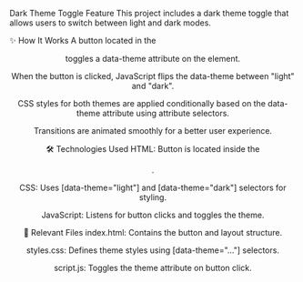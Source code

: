 Dark Theme Toggle Feature
This project includes a dark theme toggle that allows users to switch between light and dark modes.

✨ How It Works
A button located in the <header> toggles a data-theme attribute on the <body> element.

When the button is clicked, JavaScript flips the data-theme between "light" and "dark".

CSS styles for both themes are applied conditionally based on the data-theme attribute using attribute selectors.

Transitions are animated smoothly for a better user experience.

🛠 Technologies Used
HTML: Button is located inside the <header>.

CSS: Uses [data-theme="light"] and [data-theme="dark"] selectors for styling.

JavaScript: Listens for button clicks and toggles the theme.

📂 Relevant Files
index.html: Contains the button and layout structure.

styles.css: Defines theme styles using [data-theme="..."] selectors.

script.js: Toggles the theme attribute on button click.
